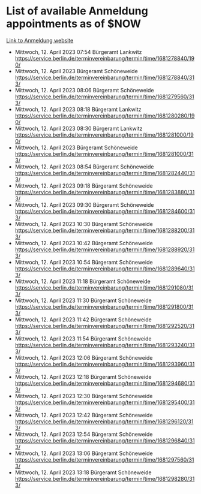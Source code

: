 # List of available Anmeldung appointments as of $NOW
[Link to Anmeldung website](https://service.berlin.de/terminvereinbarung/termin/tag.php?termin=1&anliegen[]=120686&dienstleisterlist=122210,122217,327316,122219,327312,122227,327314,122231,327346,122243,327348,122254,122252,329742,122260,329745,122262,329748,122271,327278,122273,327274,122277,327276,330436,122280,327294,122282,327290,122284,327292,122291,327270,122285,327266,122286,327264,122296,327268,150230,329760,122297,327286,122294,327284,122312,329763,122314,329775,122304,327330,122311,327334,122309,327332,317869,122281,327352,122279,329772,122283,122276,327324,122274,327326,122267,329766,122246,327318,122251,327320,122257,327322,122208,327298,122226,327300&herkunft=http%3A%2F%2Fservice.berlin.de%2Fdienstleistung%2F120686%2F)
- Mittwoch, 12. April 2023 07:54 Bürgeramt Lankwitz https://service.berlin.de/terminvereinbarung/termin/time/1681278840/190/
- Mittwoch, 12. April 2023  Bürgeramt Schöneweide https://service.berlin.de/terminvereinbarung/termin/time/1681278840/313/
- Mittwoch, 12. April 2023 08:06 Bürgeramt Schöneweide https://service.berlin.de/terminvereinbarung/termin/time/1681279560/313/
- Mittwoch, 12. April 2023 08:18 Bürgeramt Lankwitz https://service.berlin.de/terminvereinbarung/termin/time/1681280280/190/
- Mittwoch, 12. April 2023 08:30 Bürgeramt Lankwitz https://service.berlin.de/terminvereinbarung/termin/time/1681281000/190/
- Mittwoch, 12. April 2023  Bürgeramt Schöneweide https://service.berlin.de/terminvereinbarung/termin/time/1681281000/313/
- Mittwoch, 12. April 2023 08:54 Bürgeramt Schöneweide https://service.berlin.de/terminvereinbarung/termin/time/1681282440/313/
- Mittwoch, 12. April 2023 09:18 Bürgeramt Schöneweide https://service.berlin.de/terminvereinbarung/termin/time/1681283880/313/
- Mittwoch, 12. April 2023 09:30 Bürgeramt Schöneweide https://service.berlin.de/terminvereinbarung/termin/time/1681284600/313/
- Mittwoch, 12. April 2023 10:30 Bürgeramt Schöneweide https://service.berlin.de/terminvereinbarung/termin/time/1681288200/313/
- Mittwoch, 12. April 2023 10:42 Bürgeramt Schöneweide https://service.berlin.de/terminvereinbarung/termin/time/1681288920/313/
- Mittwoch, 12. April 2023 10:54 Bürgeramt Schöneweide https://service.berlin.de/terminvereinbarung/termin/time/1681289640/313/
- Mittwoch, 12. April 2023 11:18 Bürgeramt Schöneweide https://service.berlin.de/terminvereinbarung/termin/time/1681291080/313/
- Mittwoch, 12. April 2023 11:30 Bürgeramt Schöneweide https://service.berlin.de/terminvereinbarung/termin/time/1681291800/313/
- Mittwoch, 12. April 2023 11:42 Bürgeramt Schöneweide https://service.berlin.de/terminvereinbarung/termin/time/1681292520/313/
- Mittwoch, 12. April 2023 11:54 Bürgeramt Schöneweide https://service.berlin.de/terminvereinbarung/termin/time/1681293240/313/
- Mittwoch, 12. April 2023 12:06 Bürgeramt Schöneweide https://service.berlin.de/terminvereinbarung/termin/time/1681293960/313/
- Mittwoch, 12. April 2023 12:18 Bürgeramt Schöneweide https://service.berlin.de/terminvereinbarung/termin/time/1681294680/313/
- Mittwoch, 12. April 2023 12:30 Bürgeramt Schöneweide https://service.berlin.de/terminvereinbarung/termin/time/1681295400/313/
- Mittwoch, 12. April 2023 12:42 Bürgeramt Schöneweide https://service.berlin.de/terminvereinbarung/termin/time/1681296120/313/
- Mittwoch, 12. April 2023 12:54 Bürgeramt Schöneweide https://service.berlin.de/terminvereinbarung/termin/time/1681296840/313/
- Mittwoch, 12. April 2023 13:06 Bürgeramt Schöneweide https://service.berlin.de/terminvereinbarung/termin/time/1681297560/313/
- Mittwoch, 12. April 2023 13:18 Bürgeramt Schöneweide https://service.berlin.de/terminvereinbarung/termin/time/1681298280/313/
